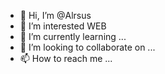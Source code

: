 - 👋 Hi, I’m @Alrsus
- 👀 I’m interested WEB
- 🌱 I’m currently learning ...
- 💞️ I’m looking to collaborate on ...
- 📫 How to reach me ...

<!---
Alrsus/Alrsus is a ✨ special ✨ repository because its `README.md` (this file) appears on your GitHub profile.
You can click the Preview link to take a look at your changes.
--->
